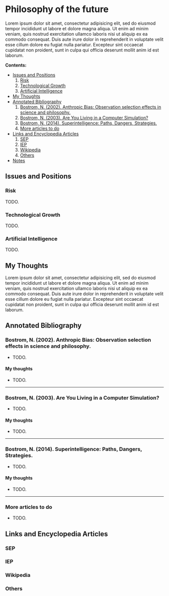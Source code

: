 Philosophy of the future
================================================================================

Lorem ipsum dolor sit amet, consectetur adipisicing elit, sed do eiusmod tempor
incididunt ut labore et dolore magna aliqua. Ut enim ad minim veniam, quis
nostrud exercitation ullamco laboris nisi ut aliquip ex ea commodo consequat.
Duis aute irure dolor in reprehenderit in voluptate velit esse cillum dolore
eu fugiat nulla pariatur. Excepteur sint occaecat cupidatat non proident,
sunt in culpa qui officia deserunt mollit anim id est laborum.


**Contents:**

-   [Issues and Positions](#issues-and-positions)
    1.  [Risk](#risk)
    1.  [Technological Growth](#technological-growth)
    1.  [Artificial Intelligence](#artificial-intelligence)
-   [My Thoughts](#my-thoughts)
-   [Annotated Bibliography](#annotated-bibliography)
    1.  [Bostrom, N. (2002). Anthropic Bias: Observation selection effects in science and philosophy.](#bostrom-n.-2002.-anthropic-bias-observation-selection-effects-in-science-and-philosophy.)
    1.  [Bostrom, N. (2003). Are You Living in a Computer Simulation?](#bostrom-n.-2003.-are-you-living-in-a-computer-simulation)
    1.  [Bostrom, N. (2014). Superintelligence: Paths, Dangers, Strategies.](#bostrom-n.-2014.-superintelligence-paths-dangers-strategies.)
    1.  [More articles to do](#more-articles-to-do)
-   [Links and Encyclopedia Articles](#links-and-encyclopedia-articles)
    1.  [SEP](#sep)
    1.  [IEP](#iep)
    1.  [Wikipedia](#wikipedia)
    1.  [Others](#others)
-   [Notes](#fn1)


Issues and Positions
--------------------------------------------------------------------------------

### Risk

TODO.


### Technological Growth

TODO.


### Artificial Intelligence

TODO.


My Thoughts
--------------------------------------------------------------------------------

Lorem ipsum dolor sit amet, consectetur adipisicing elit, sed do eiusmod tempor
incididunt ut labore et dolore magna aliqua. Ut enim ad minim veniam, quis
nostrud exercitation ullamco laboris nisi ut aliquip ex ea commodo consequat.
Duis aute irure dolor in reprehenderit in voluptate velit esse cillum dolore
eu fugiat nulla pariatur. Excepteur sint occaecat cupidatat non proident,
sunt in culpa qui officia deserunt mollit anim id est laborum.


Annotated Bibliography
--------------------------------------------------------------------------------

### Bostrom, N. (2002). Anthropic Bias: Observation selection effects in science and philosophy.

-   TODO.

#### My thoughts

-   TODO.


--------------------------------------------------------------------------------

### Bostrom, N. (2003). Are You Living in a Computer Simulation?

-   TODO.

#### My thoughts

-   TODO.


--------------------------------------------------------------------------------

### Bostrom, N. (2014). Superintelligence: Paths, Dangers, Strategies.

-   TODO.

#### My thoughts

-   TODO.


--------------------------------------------------------------------------------

### More articles to do

-   TODO.


Links and Encyclopedia Articles
--------------------------------------------------------------------------------

### SEP

### IEP

### Wikipedia

### Others


